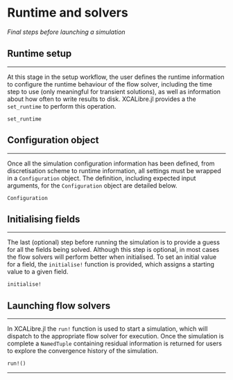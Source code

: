 # Runtime and solvers
*Final steps before launching a simulation*

## Runtime setup
---

At this stage in the setup workflow, the user defines the runtime information to configure the runtime behaviour of the  flow solver, including the time step to use (only meaningful for transient solutions), as well as information about how often to write results to disk. XCALibre.jl provides a the `set_runtime` to perform this operation. 

```@docs; canonical=false
set_runtime
```

## Configuration object
---

Once all the simulation configuration information has been defined, from discretisation scheme to runtime information, all settings must be wrapped in a `Configuration` object. The definition, including expected input arguments, for the `Configuration` object are detailed below.

```@docs; canonical=false
Configuration
```

## Initialising fields
---

The last (optional) step before running the simulation is to provide a guess for all the fields being solved. Although this step is optional, in most cases the flow solvers will perform better when initialised. To set an initial value for a field, the `initialise!` function is provided, which assigns a starting value to a given field.

```@docs; canonical=false
initialise!
```

## Launching flow solvers
---

In XCALibre.jl the `run!` function is used to start a simulation, which will dispatch to the appropriate flow solver for execution. Once the simulation is complete a `NamedTuple` containing residual information is returned for users to explore the convergence history of the simulation. 

```@docs; canonical=false
run!()
```
---